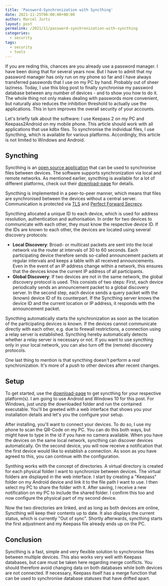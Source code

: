 ```yaml
---
title: 'Password-Synchronization with Syncthing'
date: 2021-11-25T06:00:00+00:00
author: Marcel Jurtz
layout: post
permalink: /2021/11/password-synchronization-with-syncthing
categories:
  - security
tags:
  - security
  - tools
---
```


If you are reding this, chances are you already use a password manager. I have been doing that for several years now. But I have to admit that my password manager has only run on my phone so far and I have always transferred passwords that I use on my PC by hand. Probably out of sheer laziness. Today, I use this blog post to finally synchronise my password database between any number of devices - and to show you how to do it. The whole thing not only makes dealing with passwords more convenient, but naturally also reduces the inhibition threshold to actually use the applications. This in turn improves the overall security of your accounts.

Let's briefly talk about the software: I use Keepass 2 on my PC and Keepass2Android on my mobile phone. This article should work with all applications that use kdbx files. To synchronise the individual files, I use Syncthing, which is available for various platforms. Accordingly, this article is not limited to Windows and Android.

## Syncthing

Syncthing is an [open source application](https://github.com/syncthing/syncthing) that can be used to synchronise files between devices. The software supports synchronization via local and remote networks. As mentioned earlier, syncthing is available for a lot of different platforms, check out their [download-page](https://syncthing.net/downloads/) for details.

Syncthing is implemented in a peer-to-peer manner, which means that files are synchronised between the devices without a central server. Communication is protected via [TLS](https://de.wikipedia.org/wiki/Transport_Layer_Security) and [Perfect Forward Secrecy](https://de.wikipedia.org/wiki/Perfect_Forward_Secrecy).

Syncthing allocated a unique ID to each device, which is used for address resolution, authentication and authorisation. In order for two devices to communicate with each other, they must know the respective device ID. If the IDs are known to each other, the devices are located using several discovery protocols:

* **Local Discovery**: Broad- or multicast packets are sent into the local network via the router at intervals of 30 to 60 seconds. Each participating device therefore sends so-called announcement packets at regular intervals and keeps a table with all received announcements. Even in the event of an IP address change within a network, this ensures that the devices know the current IP address of all participants.
* **Global Discovery**: If two devices are not in the same network, the global discovery protocol is used. This consists of two steps: First, each device periodically sends an announcement packet to a global discovery server. In the second step, each device sends a query packet with the (known) device ID of its counterpart. If the Syncthing server knows the device ID and the current location or IP address, it responds with the announcement packet.

Syncthing automatically starts the synchronization as soon as the location of the participating devices is known. If the devices cannot communicate directly with each other, e.g. due to firewall restrictions, a connection using a relay server is established. Syncthing hereby automatically detects whether a relay server is necessary or not. If you want to use syncthing only in your local network, you can also turn off the (remote) discovery protocols.

One last thing to mention is that syncthing doesn't perform a *real* synchronization. It's more of a *push* to other devices after recent changes.

## Setup

To get started, use the [download-page](https://syncthing.net/downloads/) to get syncthing for your respective platform(s). I am going to use Android and Windows 10 for this post.
For Windows, just unzip the downloaded folder and run the contained executable. You'll be greeted with a web interface that shows you your installation details and let's you the configure your setup.

After installing, you'll want to connect your devices. To do so, I use my phone to scan the QR-Code on my PC. You can do this both ways, but might have to type in the id if you have no camera available. When you have the devices on the same local network, syncthing can discover devices automatically. On the second device, you will now receive a notification that the first device would like to establish a connection. As soon as you have agreed to this, you can continue with the configuration.

Synthing works with the concept of directories. A virtual directory is created for each physical folder I want to synchronize between devices. The virtual folders are displayed in the web interface. I start by creating a "Keepass" folder on my Android device and link it to the file path I want to use. I then select my PC to share the folder with it. After saving, I receive a new notification on my PC to include the shared folder. I confirm this too and now configure the physical part of my second device.

Now the two directories are linked, and as long as both devices are online, Syncthing will keep their contents up to date. It also displays the current status, which is currently "Out of sync". Shortly afterwards, syncthing starts the first adjustment and my Keepass file already ends up on the PC.

## Conclusion

Syncthing is a fast, simple and very flexible solution to synchronise files between multiple devices. This also works very well with Keepass databases, but care must be taken here regarding merge conflicts. You should therefore avoid changing data on both databases while both devices are not connected. If necessary, Keepass itself has a merge function that can be used to synchronise database statuses that have drifted apart.